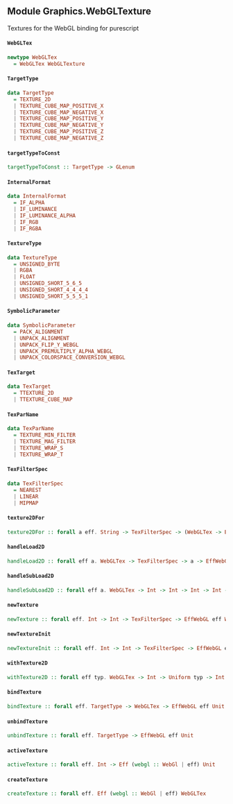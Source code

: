 ## Module Graphics.WebGLTexture

Textures for the WebGL binding for purescript

#### `WebGLTex`

``` purescript
newtype WebGLTex
  = WebGLTex WebGLTexture
```

#### `TargetType`

``` purescript
data TargetType
  = TEXTURE_2D
  | TEXTURE_CUBE_MAP_POSITIVE_X
  | TEXTURE_CUBE_MAP_NEGATIVE_X
  | TEXTURE_CUBE_MAP_POSITIVE_Y
  | TEXTURE_CUBE_MAP_NEGATIVE_Y
  | TEXTURE_CUBE_MAP_POSITIVE_Z
  | TEXTURE_CUBE_MAP_NEGATIVE_Z
```

#### `targetTypeToConst`

``` purescript
targetTypeToConst :: TargetType -> GLenum
```

#### `InternalFormat`

``` purescript
data InternalFormat
  = IF_ALPHA
  | IF_LUMINANCE
  | IF_LUMINANCE_ALPHA
  | IF_RGB
  | IF_RGBA
```

#### `TextureType`

``` purescript
data TextureType
  = UNSIGNED_BYTE
  | RGBA
  | FLOAT
  | UNSIGNED_SHORT_5_6_5
  | UNSIGNED_SHORT_4_4_4_4
  | UNSIGNED_SHORT_5_5_5_1
```

#### `SymbolicParameter`

``` purescript
data SymbolicParameter
  = PACK_ALIGNMENT
  | UNPACK_ALIGNMENT
  | UNPACK_FLIP_Y_WEBGL
  | UNPACK_PREMULTIPLY_ALPHA_WEBGL
  | UNPACK_COLORSPACE_CONVERSION_WEBGL
```

#### `TexTarget`

``` purescript
data TexTarget
  = TTEXTURE_2D
  | TTEXTURE_CUBE_MAP
```

#### `TexParName`

``` purescript
data TexParName
  = TEXTURE_MIN_FILTER
  | TEXTURE_MAG_FILTER
  | TEXTURE_WRAP_S
  | TEXTURE_WRAP_T
```

#### `TexFilterSpec`

``` purescript
data TexFilterSpec
  = NEAREST
  | LINEAR
  | MIPMAP
```

#### `texture2DFor`

``` purescript
texture2DFor :: forall a eff. String -> TexFilterSpec -> (WebGLTex -> EffWebGL eff a) -> EffWebGL eff Unit
```

#### `handleLoad2D`

``` purescript
handleLoad2D :: forall eff a. WebGLTex -> TexFilterSpec -> a -> EffWebGL eff Unit
```

#### `handleSubLoad2D`

``` purescript
handleSubLoad2D :: forall eff a. WebGLTex -> Int -> Int -> Int -> Int -> TexFilterSpec -> a -> EffWebGL eff Unit
```

#### `newTexture`

``` purescript
newTexture :: forall eff. Int -> Int -> TexFilterSpec -> EffWebGL eff WebGLTex
```

#### `newTextureInit`

``` purescript
newTextureInit :: forall eff. Int -> Int -> TexFilterSpec -> EffWebGL eff WebGLTex
```

#### `withTexture2D`

``` purescript
withTexture2D :: forall eff typ. WebGLTex -> Int -> Uniform typ -> Int -> EffWebGL eff Unit -> EffWebGL eff Unit
```

#### `bindTexture`

``` purescript
bindTexture :: forall eff. TargetType -> WebGLTex -> EffWebGL eff Unit
```

#### `unbindTexture`

``` purescript
unbindTexture :: forall eff. TargetType -> EffWebGL eff Unit
```

#### `activeTexture`

``` purescript
activeTexture :: forall eff. Int -> Eff (webgl :: WebGl | eff) Unit
```

#### `createTexture`

``` purescript
createTexture :: forall eff. Eff (webgl :: WebGl | eff) WebGLTex
```


